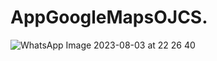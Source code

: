 # AppGoogleMapsOJCS.
![WhatsApp Image 2023-08-03 at 22 26 40](https://github.com/OrlandCede20/AppGoogleMapsOJCS./assets/124744457/7bab8cc6-ff43-49fc-909c-bac537c68cb1)
